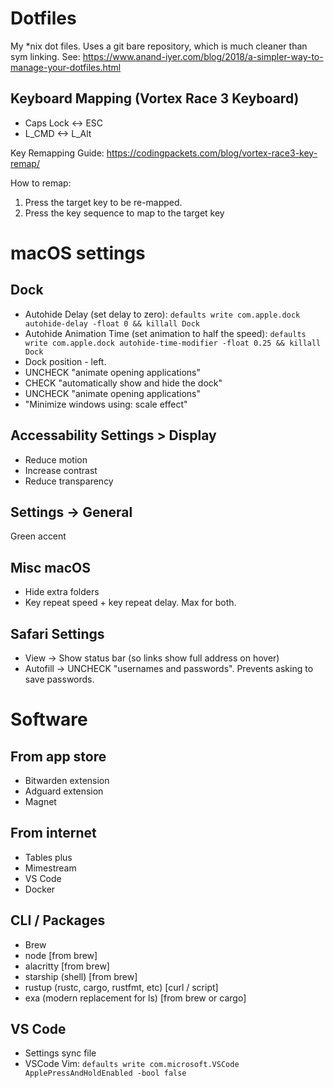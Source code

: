 # Dotfiles
My *nix dot files. Uses a git bare repository, which is much cleaner than sym linking. See: https://www.anand-iyer.com/blog/2018/a-simpler-way-to-manage-your-dotfiles.html

## Keyboard Mapping (Vortex Race 3 Keyboard)
- Caps Lock <-> ESC
- L_CMD <-> L_Alt

Key Remapping Guide: https://codingpackets.com/blog/vortex-race3-key-remap/

How to remap:
1. Press the target key to be re-mapped.
2. Press the key sequence to map to the target key

# macOS settings

## Dock
- Autohide Delay (set delay to zero): `defaults write com.apple.dock autohide-delay -float 0 && killall Dock`
- Autohide Animation Time (set animation to half the speed): `defaults write com.apple.dock autohide-time-modifier -float 0.25 && killall Dock`
- Dock position - left. 
- UNCHECK "animate opening applications"
- CHECK "automatically show and hide the dock"
- UNCHECK "animate opening applications"
- "Minimize windows using: scale effect"

## Accessability Settings > Display
- Reduce motion
- Increase contrast
- Reduce transparency

## Settings -> General
Green accent

## Misc macOS
- Hide extra folders
- Key repeat speed + key repeat delay. Max for both.

## Safari Settings
- View -> Show status bar (so links show full address on hover)
- Autofill -> UNCHECK "usernames and passwords". Prevents asking to save passwords.

# Software

## From app store
- Bitwarden extension
- Adguard extension
- Magnet

## From internet
- Tables plus
- Mimestream
- VS Code
- Docker

## CLI / Packages
- Brew
- node [from brew]
- alacritty [from brew]
- starship (shell) [from brew]
- rustup (rustc, cargo, rustfmt, etc) [curl / script]
- exa (modern replacement for ls) [from brew or cargo]

## VS Code
- Settings sync file
- VSCode Vim: `defaults write com.microsoft.VSCode ApplePressAndHoldEnabled -bool false`
